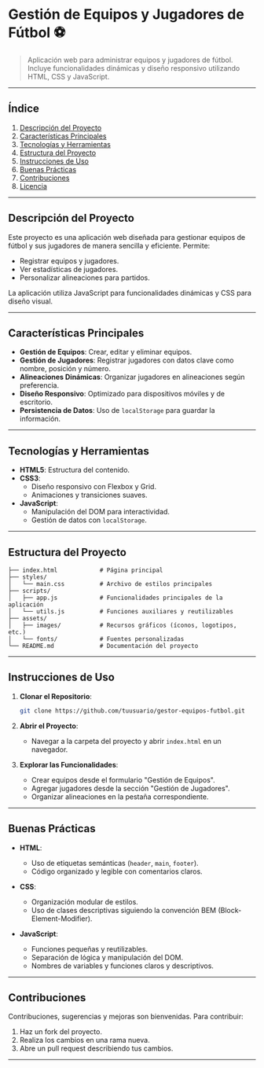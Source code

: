 # **Gestión de Equipos y Jugadores de Fútbol** ⚽

> Aplicación web para administrar equipos y jugadores de fútbol. Incluye funcionalidades dinámicas y diseño responsivo utilizando HTML, CSS y JavaScript.

---

## **Índice**
1. [Descripción del Proyecto](#descripción-del-proyecto)
2. [Características Principales](#características-principales)
3. [Tecnologías y Herramientas](#tecnologías-y-herramientas)
4. [Estructura del Proyecto](#estructura-del-proyecto)
5. [Instrucciones de Uso](#instrucciones-de-uso)
6. [Buenas Prácticas](#buenas-prácticas)
7. [Contribuciones](#contribuciones)
8. [Licencia](#licencia)

---

## **Descripción del Proyecto**

Este proyecto es una aplicación web diseñada para gestionar equipos de fútbol y sus jugadores de manera sencilla y eficiente. Permite:
- Registrar equipos y jugadores.
- Ver estadísticas de jugadores.
- Personalizar alineaciones para partidos.

La aplicación utiliza JavaScript para funcionalidades dinámicas y CSS para diseño visual.

---

## **Características Principales**

- **Gestión de Equipos**: Crear, editar y eliminar equipos.
- **Gestión de Jugadores**: Registrar jugadores con datos clave como nombre, posición y número.
- **Alineaciones Dinámicas**: Organizar jugadores en alineaciones según preferencia.
- **Diseño Responsivo**: Optimizado para dispositivos móviles y de escritorio.
- **Persistencia de Datos**: Uso de `localStorage` para guardar la información.

---

## **Tecnologías y Herramientas**

- **HTML5**: Estructura del contenido.
- **CSS3**:
  - Diseño responsivo con Flexbox y Grid.
  - Animaciones y transiciones suaves.
- **JavaScript**:
  - Manipulación del DOM para interactividad.
  - Gestión de datos con `localStorage`.

---

## **Estructura del Proyecto**

```plaintext
├── index.html            # Página principal
├── styles/
│   └── main.css          # Archivo de estilos principales
├── scripts/
│   ├── app.js            # Funcionalidades principales de la aplicación
│   └── utils.js          # Funciones auxiliares y reutilizables
├── assets/
│   ├── images/           # Recursos gráficos (íconos, logotipos, etc.)
│   └── fonts/            # Fuentes personalizadas
└── README.md             # Documentación del proyecto
```

---

## **Instrucciones de Uso**

1. **Clonar el Repositorio**:
   ```bash
   git clone https://github.com/tuusuario/gestor-equipos-futbol.git
   ```

2. **Abrir el Proyecto**:
   - Navegar a la carpeta del proyecto y abrir `index.html` en un navegador.

3. **Explorar las Funcionalidades**:
   - Crear equipos desde el formulario "Gestión de Equipos".
   - Agregar jugadores desde la sección "Gestión de Jugadores".
   - Organizar alineaciones en la pestaña correspondiente.

---

## **Buenas Prácticas**

- **HTML**:
  - Uso de etiquetas semánticas (`header`, `main`, `footer`).
  - Código organizado y legible con comentarios claros.

- **CSS**:
  - Organización modular de estilos.
  - Uso de clases descriptivas siguiendo la convención BEM (Block-Element-Modifier).

- **JavaScript**:
  - Funciones pequeñas y reutilizables.
  - Separación de lógica y manipulación del DOM.
  - Nombres de variables y funciones claros y descriptivos.

---

## **Contribuciones**

Contribuciones, sugerencias y mejoras son bienvenidas. Para contribuir:
1. Haz un fork del proyecto.
2. Realiza los cambios en una rama nueva.
3. Abre un pull request describiendo tus cambios.

---



